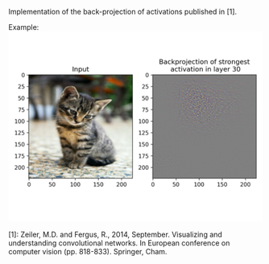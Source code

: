 Implementation of the back-projection of activations published in [1].

Example:
![ExampleOutput](out.png)

[1]: Zeiler, M.D. and Fergus, R., 2014, September. Visualizing and understanding convolutional networks. In European conference on computer vision (pp. 818-833). Springer, Cham.

